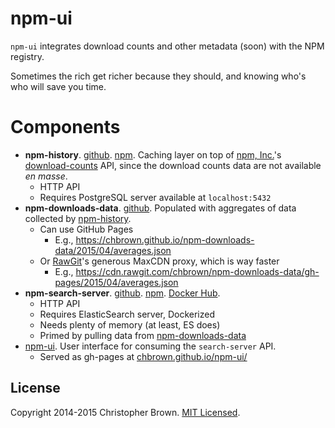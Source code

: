 # npm-ui

`npm-ui` integrates download counts and other metadata (soon) with the NPM registry.

Sometimes the rich get richer because they should, and knowing who's who will save you time.


# Components

- **npm-history**.
  [github](https://github.com/chbrown/npm-history).
  [npm](https://www.npmjs.com/package/npm-history).
  Caching layer on top of [npm, Inc.](https://www.npmjs.com/about)'s [download-counts](https://github.com/npm/download-counts) API, since the download counts data are not available _en masse_.
  + HTTP API
  + Requires PostgreSQL server available at `localhost:5432`
- **npm-downloads-data**.
  [github](https://github.com/chbrown/npm-downloads-data).
  Populated with aggregates of data collected by [npm-history](https://github.com/chbrown/npm-history).
  + Can use GitHub Pages
    * E.g., https://chbrown.github.io/npm-downloads-data/2015/04/averages.json
  + Or [RawGit](https://rawgit.com/)'s generous MaxCDN proxy, which is way faster
    * E.g., https://cdn.rawgit.com/chbrown/npm-downloads-data/gh-pages/2015/04/averages.json
- **npm-search-server**.
  [github](https://github.com/chbrown/npm-search-server). [npm](https://www.npmjs.com/package/npm-search-server). [Docker Hub](https://registry.hub.docker.com/u/chbrown/npm-search-server/).
  + HTTP API
  + Requires ElasticSearch server, Dockerized
  + Needs plenty of memory (at least, ES does)
  + Primed by pulling data from [npm-downloads-data](https://github.com/chbrown/npm-downloads-data)
- [npm-ui](https://github.com/chbrown/npm-ui). User interface for consuming the `search-server` API.
  + Served as gh-pages at [chbrown.github.io/npm-ui/](http://chbrown.github.io/npm-ui/)


## License

Copyright 2014-2015 Christopher Brown. [MIT Licensed](http://opensource.org/licenses/MIT).
